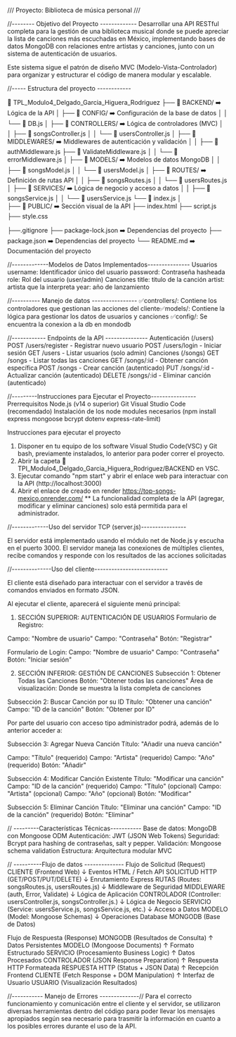 /// Proyecto: Biblioteca de música personal ///

//--------  Objetivo del Proyecto  -------------
Desarrollar una API RESTful completa para la gestión de una biblioteca musical donde se puede apreciar la lista de canciones más escuchadas en México, implementando bases de datos MongoDB con relaciones entre artistas y canciones, junto con un sistema de autenticación de usuarios.

Este sistema sigue el patrón de diseño MVC (Modelo-Vista-Controlador) para organizar y estructurar el código de manera modular y escalable. 

//-----  Estructura del proyecto ------------

📂 TPL_Modulo4_Delgado_Garcia_Higuera_Rodriguez
├── 📂 BACKEND/              ➡️ Lógica de la API
│   ├── 📂 CONFIG/           ➡️ Configuración de la base de datos
│   │   └── 📃 DB.js
│   ├── 📂 CONTROLLERS/      ➡️ Lógica de controladores (MVC)
│   │   ├── 📃 songsController.js
│   │   └── 📃 usersController.js
│   ├── 📂 MIDDLEWARES/      ➡️ Middlewares de autenticación y validación
│   │   ├── 📃 authMiddleware.js
        ├── 📃 ValidateMiddleware.js
│   │   └── 📃 errorMiddleware.js
│   ├── 📂 MODELS/           ➡️ Modelos de datos MongoDB
│   │   ├── 📃 songsModel.js
│   │   └── 📃 usersModel.js
│   ├── 📂 ROUTES/           ➡️ Definición de rutas API
│   │   ├── 📃 songsRoutes.js
│   │   └── 📃 usersRoutes.js
│   ├── 📂 SERVICES/         ➡️ Lógica de negocio y acceso a datos
│   │   ├── 📃 songsService.js
│   │   └── 📃 usersService.js
        └── 📃 index.js 
│           
├── 📂 PUBLIC/               ➡️ Sección visual de la API
    ├── ​​index.html
    ├── ​​script.js
    ├── ​​style.css

├──.gitignore
├── ​​package-lock.json ​➡️​ Dependencias del proyecto
├── ​​package.json ​➡️​ Dependencias del proyecto
└── ​​README.md ➡️​ Documentación del proyecto

//-------------Modelos de Datos Implementados---------------
Usuarios
username: Identificador único del usuario
password: Contraseña hasheada
role: Rol del usuario (user/admin)
Canciones
title: titulo de la canción
artist: artista que la interpreta
year: año de lanzamiento

//---------- ​Manejo de datos​​​ ----------------
✅​controllers/: Contiene los controladores que gestionan las acciones del cliente 
​​​✅​models/: Contiene la lógica para gestionar los datos de usuarios y canciones
​​​✅​config/: Se encuentra la conexion a la db en mondodb

//------------  Endpoints de la API ---------------
Autenticación (/users)
POST /users/register - Registrar nuevo usuario
POST /users/login - Iniciar sesión
GET /users - Listar usuarios (solo admin)
Canciones (/songs)
GET /songs - Listar todas las canciones
GET /songs/:id - Obtener canción específica
POST /songs - Crear canción (autenticado)
PUT /songs/:id - Actualizar canción (autenticado)
DELETE /songs/:id - Eliminar canción (autenticado)


//---------Instrucciones para Ejecutar el Proyecto----------------
Prerrequisitos
Node.js (v14 o superior)
Git
Visual Studio Code (recomendado)
Instalación de los node modules necesarios (npm install express mongoose bcrypt dotenv express-rate-limit)

Instrucciones para ejecutar el proyecto​​​
1. Disponer en tu equipo de los software Visual Studio Code(VSC) y Git bash, previamente instalados, lo anterior para poder correr el proyecto.
2. Abrir la capeta 📂 TPI_Modulo4_Delgado_Garcia_Higuera_Rodriguez/BACKEND en VSC.
3. Ejecutar comando "npm start" y abrir el enlace web para interactuar con la API (http://localhost:3000)
4. Abrir el enlace de creado en render  https://top-songs-mexico.onrender.com/
** La funcionalidad completa de la API (agregar, modificar y eliminar canciones) solo está permitida para el administrador. 


//-------------Uso del servidor TCP (server.js)----------------

El servidor está implementado usando el módulo net de Node.js y escucha en el puerto 3000. El servidor maneja las conexiones de múltiples clientes, recibe comandos y responde con los resultados de las acciones solicitadas

//--------------Uso del cliente--------------------------

El cliente está diseñado para interactuar con el servidor a través de comandos enviados en formato JSON.

Al ejecutar el cliente, aparecerá el siguiente menú principal:

1. SECCIÓN SUPERIOR: AUTENTICACIÓN DE USUARIOS
Formulario de Registro:

Campo: "Nombre de usuario"
Campo: "Contraseña"
Botón: "Registrar"

Formulario de Login:
Campo: "Nombre de usuario"
Campo: "Contraseña"
Botón: "Iniciar sesión"

2. SECCIÓN INFERIOR: GESTIÓN DE CANCIONES 
Subsección 1: Obtener Todas las Canciones
Botón: "Obtener todas las canciones"
Área de visualización: Donde se muestra la lista completa de canciones

Subsección 2: Buscar Canción por su ID
Título: "Obtener una canción"
Campo: "ID de la canción"
Botón: "Obtener por ID"

Por parte del usuario con acceso tipo administrador podrá, además de lo anterior acceder a:

Subsección 3: Agregar Nueva Canción
Título: "Añadir una nueva canción"

Campo: "Título" (requerido)
Campo: "Artista" (requerido)
Campo: "Año" (requerido)
Botón: "Añadir"

Subsección 4: Modificar Canción Existente
Título: "Modificar una canción"
Campo: "ID de la canción" (requerido)
Campo: "Título" (opcional)
Campo: "Artista" (opcional)
Campo: "Año" (opcional)
Botón: "Modificar"

Subsección 5: Eliminar Canción
Título: "Eliminar una canción"
Campo: "ID de la canción" (requerido)
Botón: "Eliminar"

// ---------Características Técnicas-----------
Base de datos: MongoDB con Mongoose ODM
Autenticación: JWT (JSON Web Tokens)
Seguridad: Bcrypt para hashing de contraseñas, salt y pepper.
Validación: Mongoose schema validation
Estructura: Arquitectura modular MVC


// ----------Flujo de datos --------------
Flujo de Solicitud (Request)
CLIENTE (Frontend Web) 
    ↓ Eventos HTML / Fetch API
 SOLICITUD HTTP (GET/POST/PUT/DELETE)
    ↓ Enrutamiento Express
RUTAS (Routes: songsRoutes.js, usersRoutes.js)
    ↓ Middleware de Seguridad
MIDDLEWARE (auth, Error, Validate)
    ↓ Lógica de Aplicación
 CONTROLADOR (Controller: usersController.js, songsController.js.)
    ↓ Lógica de Negocio
SERVICIO (Service: usersService.js, songsService.js, etc.)
    ↓ Acceso a Datos
MODELO (Model: Mongoose Schemas)
    ↓ Operaciones Database
MONGODB (Base de Datos)

Flujo de Respuesta (Response)
MONGODB (Resultados de Consulta)
    ↑ Datos Persistentes
MODELO (Mongoose Documents)
    ↑ Formato Estructurado
 SERVICIO (Procesamiento Business Logic)
    ↑ Datos Procesados
 CONTROLADOR (JSON Response Preparation)
    ↑ Respuesta HTTP Formateada
RESPUESTA HTTP (Status + JSON Data)
    ↑ Recepción Frontend
 CLIENTE (Fetch Response + DOM Manipulation)
    ↑ Interfaz de Usuario
USUARIO (Visualización Resultados)


//----------- ​Manejo de Errores --------------//
Para el correcto funcionamiento y comunicación entre el cliente y el servidor, se utilizaron diversas herramientas dentro del código para poder llevar los mensajes apropiados según sea necesario para trasmitir la información en cuanto a los posibles errores durante el uso de la API.
